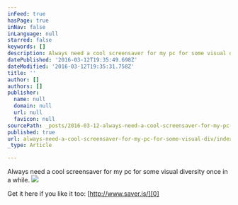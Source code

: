 ```yaml
---
inFeed: true
hasPage: true
inNav: false
inLanguage: null
starred: false
keywords: []
description: Always need a cool screensaver for my pc for some visual diversity once in a while.
datePublished: '2016-03-12T19:35:49.698Z'
dateModified: '2016-03-12T19:35:31.758Z'
title: ''
author: []
authors: []
publisher:
  name: null
  domain: null
  url: null
  favicon: null
sourcePath: _posts/2016-03-12-always-need-a-cool-screensaver-for-my-pc-for-some-visual-div.md
published: true
url: always-need-a-cool-screensaver-for-my-pc-for-some-visual-div/index.html
_type: Article

---
```

Always need a cool screensaver for my pc for some visual diversity once in a while.
![](https://the-grid-user-content.s3-us-west-2.amazonaws.com/a3433027-2285-47f3-9cd7-8937cda8a3d5.png)

Get it here if you like it too: [http://www.saver.is/][0]

[0]: http://www.saver.is/